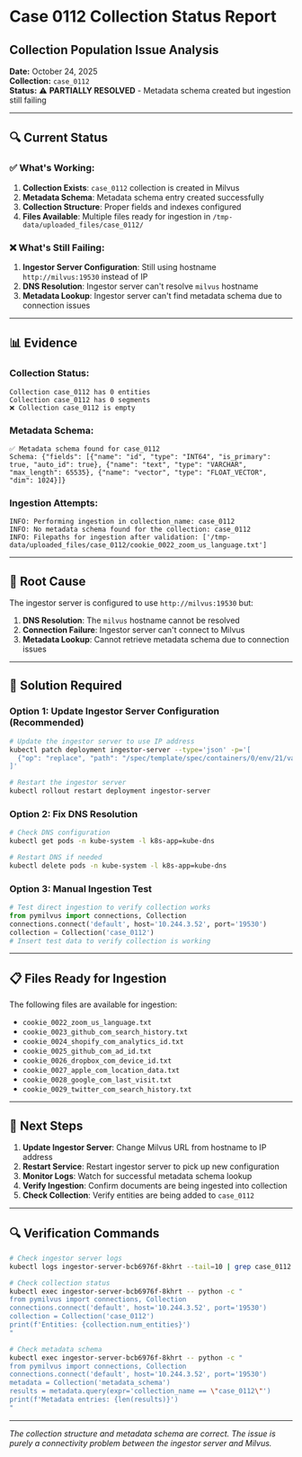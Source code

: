 # Case 0112 Collection Status Report
## Collection Population Issue Analysis

**Date:** October 24, 2025  
**Collection:** `case_0112`  
**Status:** ⚠️ **PARTIALLY RESOLVED** - Metadata schema created but ingestion still failing

---

## 🔍 **Current Status**

### **✅ What's Working:**
1. **Collection Exists**: `case_0112` collection is created in Milvus
2. **Metadata Schema**: Metadata schema entry created successfully
3. **Collection Structure**: Proper fields and indexes configured
4. **Files Available**: Multiple files ready for ingestion in `/tmp-data/uploaded_files/case_0112/`

### **❌ What's Still Failing:**
1. **Ingestor Server Configuration**: Still using hostname `http://milvus:19530` instead of IP
2. **DNS Resolution**: Ingestor server can't resolve `milvus` hostname
3. **Metadata Lookup**: Ingestor server can't find metadata schema due to connection issues

---

## 📊 **Evidence**

### **Collection Status:**
```
Collection case_0112 has 0 entities
Collection case_0112 has 0 segments
❌ Collection case_0112 is empty
```

### **Metadata Schema:**
```
✅ Metadata schema found for case_0112
Schema: {"fields": [{"name": "id", "type": "INT64", "is_primary": true, "auto_id": true}, {"name": "text", "type": "VARCHAR", "max_length": 65535}, {"name": "vector", "type": "FLOAT_VECTOR", "dim": 1024}]}
```

### **Ingestion Attempts:**
```
INFO: Performing ingestion in collection_name: case_0112
INFO: No metadata schema found for the collection: case_0112
INFO: Filepaths for ingestion after validation: ['/tmp-data/uploaded_files/case_0112/cookie_0022_zoom_us_language.txt']
```

---

## 🔧 **Root Cause**

The ingestor server is configured to use `http://milvus:19530` but:
1. **DNS Resolution**: The `milvus` hostname cannot be resolved
2. **Connection Failure**: Ingestor server can't connect to Milvus
3. **Metadata Lookup**: Cannot retrieve metadata schema due to connection issues

---

## 🎯 **Solution Required**

### **Option 1: Update Ingestor Server Configuration (Recommended)**
```bash
# Update the ingestor server to use IP address
kubectl patch deployment ingestor-server --type='json' -p='[
  {"op": "replace", "path": "/spec/template/spec/containers/0/env/21/value", "value": "http://10.244.3.52:19530"}
]'

# Restart the ingestor server
kubectl rollout restart deployment ingestor-server
```

### **Option 2: Fix DNS Resolution**
```bash
# Check DNS configuration
kubectl get pods -n kube-system -l k8s-app=kube-dns

# Restart DNS if needed
kubectl delete pods -n kube-system -l k8s-app=kube-dns
```

### **Option 3: Manual Ingestion Test**
```python
# Test direct ingestion to verify collection works
from pymilvus import connections, Collection
connections.connect('default', host='10.244.3.52', port='19530')
collection = Collection('case_0112')
# Insert test data to verify collection is working
```

---

## 📋 **Files Ready for Ingestion**

The following files are available for ingestion:
- `cookie_0022_zoom_us_language.txt`
- `cookie_0023_github_com_search_history.txt`
- `cookie_0024_shopify_com_analytics_id.txt`
- `cookie_0025_github_com_ad_id.txt`
- `cookie_0026_dropbox_com_device_id.txt`
- `cookie_0027_apple_com_location_data.txt`
- `cookie_0028_google_com_last_visit.txt`
- `cookie_0029_twitter_com_search_history.txt`

---

## 🚀 **Next Steps**

1. **Update Ingestor Server**: Change Milvus URL from hostname to IP address
2. **Restart Service**: Restart ingestor server to pick up new configuration
3. **Monitor Logs**: Watch for successful metadata schema lookup
4. **Verify Ingestion**: Confirm documents are being ingested into collection
5. **Check Collection**: Verify entities are being added to `case_0112`

---

## 🔍 **Verification Commands**

```bash
# Check ingestor server logs
kubectl logs ingestor-server-bcb6976f-8khrt --tail=10 | grep case_0112

# Check collection status
kubectl exec ingestor-server-bcb6976f-8khrt -- python -c "
from pymilvus import connections, Collection
connections.connect('default', host='10.244.3.52', port='19530')
collection = Collection('case_0112')
print(f'Entities: {collection.num_entities}')
"

# Check metadata schema
kubectl exec ingestor-server-bcb6976f-8khrt -- python -c "
from pymilvus import connections, Collection
connections.connect('default', host='10.244.3.52', port='19530')
metadata = Collection('metadata_schema')
results = metadata.query(expr='collection_name == \"case_0112\"')
print(f'Metadata entries: {len(results)}')
"
```

---

*The collection structure and metadata schema are correct. The issue is purely a connectivity problem between the ingestor server and Milvus.*
